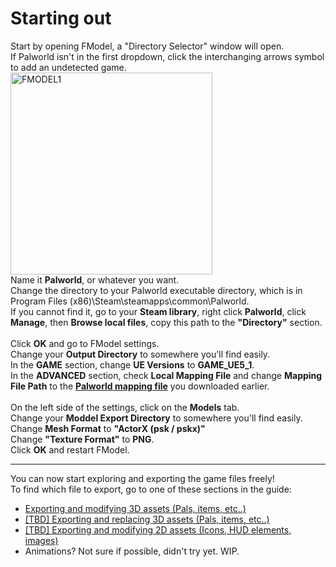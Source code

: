 # Starting out
Start by opening FModel, a "Directory Selector" window will open.\
If Palworld isn't in the first dropdown, click the interchanging arrows symbol to add an undetected game.
<img width="323" alt="FMODEL1" src="https://github.com/KURAMAAA0/PalModding/assets/58988462/5bced3f7-22dd-4ae7-b67c-854199bec4ed">\
Name it **Palworld**, or whatever you want.\
Change the directory to your Palworld executable directory, which is in Program Files (x86)\Steam\steamapps\common\Palworld.\
If you cannot find it, go to your **Steam library**, right click **Palworld**, click **Manage**, then **Browse local files**, copy this path to the **"Directory"** section.\
\
Click **OK** and go to FModel settings.\
Change your **Output Directory** to somewhere you'll find easily.\
In the **GAME** section, change **UE Versions** to **GAME_UE5_1**.\
In the **ADVANCED** section, check **Local Mapping File** and change **Mapping File Path** to the **[Palworld mapping file](https://github.com/KURAMAAA0/PalModding/raw/main/Assset%20Swap%20Guide/Mappings.usmap "Palworld mapping file")** you downloaded earlier.\
\
On the left side of the settings, click on the **Models** tab.\
Change your **Moddel Export Directory** to somewhere you'll find easily.\
Change **Mesh Format** to **"ActorX (psk / pskx)"**\
Change **"Texture Format"** to **PNG**.\
Click **OK** and restart FModel.

------------


You can now start exploring and exporting the game files freely!\
To find which file to export, go to one of these sections in the guide:
- [Exporting and modifying 3D assets (Pals, items, etc..)](https://github.com/KURAMAAA0/PalModding/blob/main/Assset%20Swap%20Guide/ExportingModifying3DAssets.md "Exporting and modifying 3D assets (Pals, items, etc..)")
- [[TBD] Exporting and replacing 3D assets (Pals, items, etc..)](https://github.com/KURAMAAA0/PalModding/blob/main/Assset%20Swap%20Guide/ExportingReplacing3DAssets.md)
- [[TBD] Exporting and modifying 2D assets (Icons, HUD elements, images)](https://github.com/KURAMAAA0/PalModding/blob/main/Assset%20Swap%20Guide/ExportingModifying2DAssets.md)
- Animations? Not sure if possible, didn't try yet. WIP.
